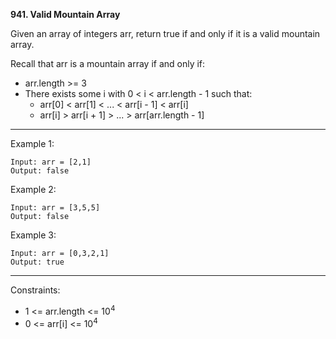 **941. Valid Mountain Array**

Given an array of integers arr, return true if and only if it is a valid mountain array.

Recall that arr is a mountain array if and only if:

- arr.length >= 3
- There exists some i with 0 < i < arr.length - 1 such that:
    - arr[0] < arr[1] < ... < arr[i - 1] < arr[i]
    - arr[i] > arr[i + 1] > ... > arr[arr.length - 1]

 
***
Example 1:
```
Input: arr = [2,1]
Output: false
```
Example 2:
```
Input: arr = [3,5,5]
Output: false
```
Example 3:
```
Input: arr = [0,3,2,1]
Output: true
``` 
***
Constraints:

- 1 <= arr.length <= 10<sup>4</sup>
- 0 <= arr[i] <= 10<sup>4</sup>